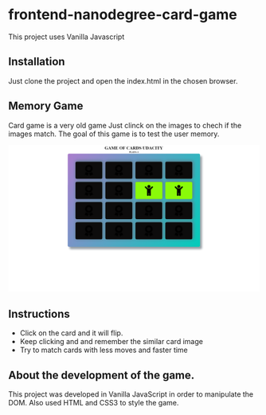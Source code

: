 # frontend-nanodegree-card-game

This project uses Vanilla Javascript 

## Installation
Just clone the project and open the index.html in the chosen browser.

## Memory Game
Card game is a very old game Just clinck on the images to chech if the images match. The goal of this game is to test the user memory.

![snippet](img/img_game.png)


## Instructions

* Click on the card and it will flip.
* Keep clicking and and remember the similar card image
* Try to match cards with less moves and faster time

## About the development of the game.

This project was developed in Vanilla JavaScript in order to manipulate the DOM.
Also used HTML and CSS3 to style the game.

